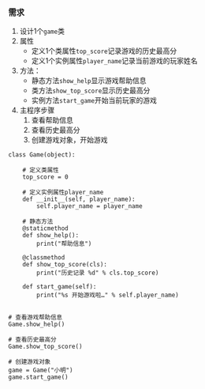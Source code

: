 ### 需求
1. 设计1个`game`类
2. 属性
    * 定义1个类属性`top_score`记录游戏的历史最高分
    * 定义1个实例属性`player_name`记录当前游戏的玩家姓名
3. 方法：
    * 静态方法`show_help`显示游戏帮助信息
    * 类方法`show_top_score`显示历史最高分
    * 实例方法`start_game`开始当前玩家的游戏
4. 主程序步骤
    1. 查看帮助信息
    2. 查看历史最高分
    3. 创建游戏对象，开始游戏

```
class Game(object):

    # 定义类属性
    top_score = 0

    # 定义实例属性player_name
    def __init__(self, player_name):
        self.player_name = player_name

    # 静态方法
    @staticmethod
    def show_help():
        print("帮助信息")

    @classmethod
    def show_top_score(cls):
        print("历史记录 %d" % cls.top_score)

    def start_game(self):
        print("%s 开始游戏啦…" % self.player_name)


# 查看游戏帮助信息
Game.show_help()

# 查看历史最高分
Game.show_top_score()

# 创建游戏对象
game = Game("小明")
game.start_game()
```

